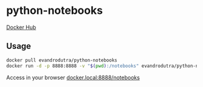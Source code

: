# python-notebooks

[Docker Hub](https://hub.docker.com/r/evandrodutra/python-notebooks/)

## Usage

```bash
docker pull evandrodutra/python-notebooks
docker run -d -p 8888:8888 -v "$(pwd):/notebooks" evandrodutra/python-notebooks start-notebook.sh --NotebookApp.base_url=/notebooks
```

Access in your browser [docker.local:8888/notebooks](http://docker.local:8888/notebooks/tree)
